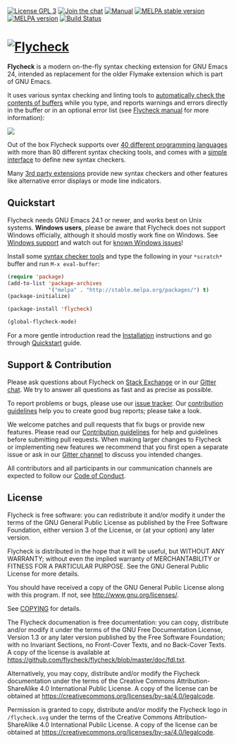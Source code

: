 [![License GPL 3](https://img.shields.io/github/license/flycheck/flycheck.svg)][COPYING]
[![Join the chat](https://badges.gitter.im/flycheck/flycheck.svg)](https://gitter.im/flycheck/flycheck)
[![Manual](https://img.shields.io/badge/manual-latest-green.svg)][manual]
[![MELPA stable version](http://stable.melpa.org/packages/flycheck-badge.svg)](http://stable.melpa.org/#/flycheck)
[![MELPA version](http://melpa.org/packages/flycheck-badge.svg)](http://melpa.org/#/flycheck)
[![Build Status](https://travis-ci.org/flycheck/flycheck.svg?branch=master)](https://travis-ci.org/flycheck/flycheck)

# [![Flycheck][logo]](http://www.flycheck.org) #

**Flycheck** is a modern on-the-fly syntax checking extension for GNU Emacs 24,
intended as replacement for the older Flymake extension which is part of GNU
Emacs.

It uses various syntax checking and linting tools to
[automatically check the contents of buffers][checking] while you type, and
reports warnings and errors directly in the buffer or in an optional error list
(see [Flycheck manual][manual] for more information):

![](https://raw.githubusercontent.com/flycheck/flycheck/master/doc/images/flycheck-annotated.png)

Out of the box Flycheck supports over
[40 different programming languages][languages] with more than 80 different
syntax checking tools, and comes with a [simple interface][definitions] to
define new syntax checkers.

Many [3rd party extensions](http://flycheck.org/extensions.html) provide
new syntax checkers and other features like alternative error displays or mode
line indicators.

[COPYING]: https://github.com/flycheck/flycheck/blob/master/COPYING
[manual]: http://www.flycheck.org/manual/latest/index.html
[logo]: https://raw.githubusercontent.com/flycheck/flycheck/master/doc/images/logo.png
[checking]: http://www.flycheck.org/manual/latest/Checking-buffers.html#Checking-buffers
[languages]: http://www.flycheck.org/manual/latest/Supported-languages.html#Supported-languages
[definitions]: http://flycheck.org/manual/latest/Defining-syntax-checkers.html#Defining-syntax-checkers

## Quickstart ##

Flycheck needs GNU Emacs 24.1 or newer, and works best on Unix systems.
**Windows users**, please be aware that Flycheck does not support Windows
officially, although it should mostly work fine on Windows.  See
[Windows support][] and watch out for [known Windows issues][windows issues]!

Install some [syntax checker tools][languages] and type the following in your
`*scratch*` buffer and run `M-x eval-buffer`:

```lisp
(require 'package)
(add-to-list 'package-archives
             '("melpa" . "http://stable.melpa.org/packages/") t)
(package-initialize)

(package-install 'flycheck)

(global-flycheck-mode)
```

For a more gentle introduction read the [Installation][] instructions and go
through [Quickstart][] guide.

[Installation]: http://www.flycheck.org/manual/latest/Installation.html#Installation
[Quickstart]: http://www.flycheck.org/manual/latest/Quickstart.html#Quickstart
[windows issues]: https://github.com/flycheck/flycheck/labels/B-Windows%20only
[windows support]: http://www.flycheck.org/manual/latest/Installation.html#index-Windows

## Support & Contribution ##

Please ask questions about Flycheck on [Stack Exchange][sx] or in our
[Gitter chat][gitter].  We try to answer all questions as fast and as precise as
possible.

To report problems or bugs, please use our [issue tracker][].  Our
[contribution guidelines][contrib] help you to create good bug reports; please
take a look.

We welcome patches and pull requests that fix bugs or provide new features.
Please read our [Contribution guidelines][contrib] for help and guidelines
before submitting pull requests.  When making larger changes to Flycheck or
implementing new features we recommend that you first open a separate issue or
ask in our [Gitter channel][gitter] to discuss you intended changes.

All contributors and all participants in our communication channels are expected
to follow our [Code of Conduct][coc].

[sx]: https://emacs.stackexchange.com/questions/tagged/flycheck
[gitter]: https://gitter.im/flycheck/flycheck
[Issue Tracker]: https://github.com/flycheck/flycheck/issues
[contrib]: https://github.com/flycheck/flycheck/blob/master/CONTRIBUTING.md
[Waffle Board]: http://waffle.io/flycheck/flycheck
[coc]: https://github.com/flycheck/flycheck/blob/master/CONDUCT.md

## License ##

Flycheck is free software: you can redistribute it and/or modify it under the
terms of the GNU General Public License as published by the Free Software
Foundation, either version 3 of the License, or (at your option) any later
version.

Flycheck is distributed in the hope that it will be useful, but WITHOUT ANY
WARRANTY; without even the implied warranty of MERCHANTABILITY or FITNESS FOR A
PARTICULAR PURPOSE.  See the GNU General Public License for more details.

You should have received a copy of the GNU General Public License along with
this program.  If not, see <http://www.gnu.org/licenses/>.

See [COPYING][] for details.

The Flycheck documenation is free documentation: you can copy, distribute and/or
modify it under the terms of the GNU Free Documentation License, Version 1.3 or
any later version published by the Free Software Foundation; with no Invariant
Sections, no Front-Cover Texts, and no Back-Cover Texts.  A copy of the license
is available at <https://github.com/flycheck/flycheck/blob/master/doc/fdl.txt>.

Alternatively, you may copy, distribute and/or modify the Flycheck documentation
under the terms of the Creative Commons Attribution-ShareAlike 4.0 International
Public License.  A copy of the license can be obtained at
<https://creativecommons.org/licenses/by-sa/4.0/legalcode>.

Permission is granted to copy, distribute and/or modify the Flycheck logo in
`/flycheck.svg` under the terms of the Creative Commons Attribution-ShareAlike
4.0 International Public License.  A copy of the license can be obtained at
<https://creativecommons.org/licenses/by-sa/4.0/legalcode>.
